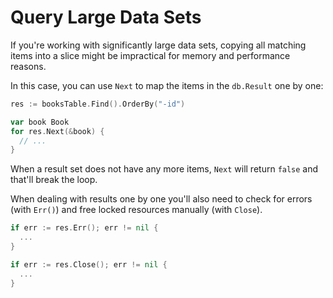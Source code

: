# Query Large Data Sets

If you're working with significantly large data sets, copying all matching items
into a slice might be impractical for memory and performance reasons.

In this case, you can use `Next` to map the items in the `db.Result` one by one:

```go
res := booksTable.Find().OrderBy("-id")

var book Book
for res.Next(&book) {
  // ...
}
```

When a result set does not have any more items, `Next` will return `false` and
that'll break the loop.

When dealing with results one by one you'll also need to check for errors (with `Err()`) and
free locked resources manually (with `Close`).

```go
if err := res.Err(); err != nil {
  ...
}

if err := res.Close(); err != nil {
  ...
}
```
